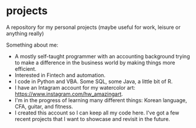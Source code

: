 # projects
A repository for my personal projects (maybe useful for work, leisure or anything really)

Something about me:
- A mostly self-taught programmer with an accounting background trying to make a difference in the business world by making things more efficient. 
- Interested in Fintech and automation.
- I code in Python and VBA. Some SQL, some Java, a little bit of R.
- I have an Intagram account for my watercolor art: https://www.instagram.com/hw_amazingart. 
- I'm in the progress of learning many different things: Korean language, CFA, guitar, and fitness.
- I created this account so I can keep all my code here. I've got a few recent projects that I want to showcase and revisit in the future.
